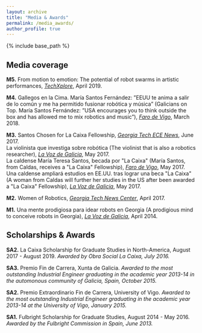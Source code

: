 ```yaml
---
layout: archive
title: "Media & Awards"
permalink: /media_awards/
author_profile: true
---
```


{% include base_path %}

Media coverage
---

**M5.** From motion to emotion: The potential of robot swarms in artistic performances, [*TechXplore*](https://techxplore.com/news/2019-04-motion-emotion-potential-robot-swarms.html), April 2019.

**M4.** Gallegos en la Cima. María Santos Fernández: ”EEUU te anima a salir de lo común y me ha permitido fusionar robótica y música” (Galicians on Top. María Santos Fernández: ”USA encourages you to think outside the box and has allowed me to mix robotics and music”), [*Faro de Vigo*](https://www.farodevigo.es/sociedad/2018/03/04/ee-uu-anima-salir-comun/1848643.html), March 2018.

**M3.** Santos Chosen for La Caixa Fellowship, [*Georgia Tech ECE News*](https://www.ece.gatech.edu/news/592604/santos-chosen-la-caixa-fellowship), June 2017.\
La violinista que investiga sobre robótica (The violinist that is also a robotics researcher), [*La Voz de Galicia*](https://www.lavozdegalicia.es/noticia/pontevedra/2017/06/06/violinista-investiga-sobre-robotica/0003_201706P6C12991.htm), May 2017.\
La caldense María Teresa Santos, becada por "La Caixa" (María Santos, from Caldas, receives a "La Caixa" Fellowship), [*Faro de Vigo*](https://galego.farodevigo.es/portada-pontevedra/2017/06/02/caldense-maria-teresa-santos-becada/1691050.html), May 2017.\
Una caldense ampliará estudios en EE.UU. tras lograr una beca "La Caixa" (A woman from Caldas will further her studies in the US after been awarded a "La Caixa" Fellowship), [*La Voz de Galicia*](https://www.lavozdegalicia.es/noticia/pontevedra/2017/05/25/caldense-ampliara-estudios-eeuu-tras-lograr-beca-caixa/0003_201705P25C6993.htm), May 2017.

**M2.** Women of Robotics, [*Georgia Tech News Center*](https://www.news.gatech.edu/features/women-robotics), April 2017.

**M1.** Una mente prodigiosa para idear robots en Georgia (A prodigious mind to conceive robots in Georgia), [*La Voz de Galicia*](https://www.lavozdegalicia.es/noticia/firmas/2014/04/05/mente-prodigiosa-idear-robots-georgiael-instituto-tdah-viste-gala-pontevedra/0003_201404P5C12991.htm), April 2014.


Scholarships & Awards
---

**SA2.** La Caixa Scholarship for Graduate Studies in North-America, August 2017 - August 2019. _Awarded by Obra Social La Caixa, July 2016._

**SA3.** Premio Fin de Carrera, Xunta de Galicia. _Awarded to the most outstanding Industrial Engineer graduating in the academic year 2013-14 in the automonous community of Galicia, Spain, October 2015._

**SA2.** Premio Extraordinario Fin de Carrera, University of Vigo. _Awarded to the most outstanding Industrial Engineer graduating in the academic year 2013-14 at the University of Vigo, January 2015._

**SA1.** Fulbright Scholarship for Graduate Studies, August 2014 - May 2016. _Awarded by the Fulbright Commission in Spain, June 2013._
